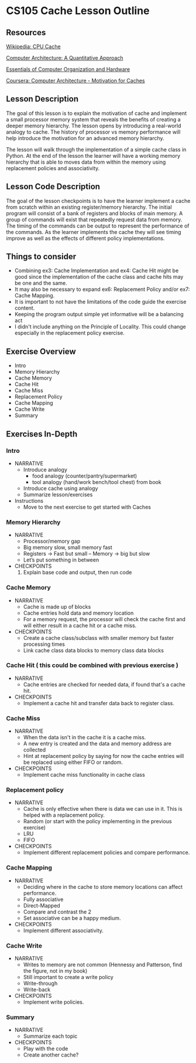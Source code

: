 # CS105 Cache Lesson Outline

## Resources
[Wikipedia: CPU Cache](https://en.wikipedia.org/wiki/CPU_cache)

[Computer Architecture: A Quantitative Approach](https://www.elsevier.com/books/computer-architecture/hennessy/978-0-12-383872-8)

[Essentials of Computer Organization and Hardware](https://www.oreilly.com/library/view/essentials-of-computer/9781284123043/)

[Coursera: Computer Architecture - Motivation for Caches](https://www.coursera.org/learn/comparch/lecture/5girw/motivation-for-caches)

## Lesson Description

The goal of this lesson is to explain the motivation of cache and implement a small processor memory system that reveals the benefits of creating a deeper memory hierarchy. The lesson opens by introducing a real-world analogy to cache. The history of processor vs memory performance will help introduce the motivation for an advanced memory hierarchy. 

The lesson will walk through the implementation of a simple cache class in Python. At the end of the lesson the learner will have a working memory hierarchy that is able to moves data from within the memory using replacement policies and associativity. 

## Lesson Code Description

The goal of the lesson checkpoints is to have the learner implement a cache from scratch within an existing register/memory hierarchy. The initial program will consist of a bank of registers and blocks of main memory. A group of commands will exist that repeatedly request data from memory. The timing of the commands can be output to represent the performance of the commands. As the learner implements the cache they will see timing improve as well as the effects of different policy implementations.

## Things to consider
- Combining ex3: Cache Implementation and ex4: Cache Hit might be good since the implementation of the cache class and cache hits may be one and the same.
- It may also be necessary to expand ex6: Replacement Policy and/or ex7: Cache Mapping.
- It is important to not have the limitations of the code guide the exercise content.
- Keeping the program output simple yet informative will be a balancing act
- I didn't include anything on the Principle of Locality. This could change especially in the replacement policy exercise.

## Exercise Overview

- Intro
- Memory Hierarchy
- Cache Memory
- Cache Hit
- Cache Miss
- Replacement Policy
- Cache Mapping
- Cache Write
- Summary

## Exercises In-Depth
### Intro
- NARRATIVE
  - Introduce analogy
    - food analogy (counter/pantry/supermarket)
    - tool analogy (hand/work bench/tool chest) from book
  - Introduce cache using analogy
  - Summarize lesson/exercises
- Instructions
  - Move to the next exercise to get started with Caches

### Memory Hierarchy
- NARRATIVE
  - Processor/memory gap
  - Big memory slow, small memory fast
  - Registers -> Fast but small – Memory -> big but slow
  - Let’s put something in between
- CHECKPOINTS
  1. Explain base code and output, then run code 

###	Cache Memory
- NARRATIVE
  - Cache is made up of blocks
  - Cache entries hold data and memory location
  - For a memory request, the processor will check the cache first and will either result in a cache hit or a cache miss. 
- CHECKPOINTS
  - Create a cache class/subclass with smaller memory but faster processing times
  - Link cache class data blocks to memory class data blocks

### Cache Hit ( this could be combined with previous exercise )
- NARRATIVE
  - Cache entries are checked for needed data, if found that's a cache hit.
- CHECKPOINTS
  - Implement a cache hit and transfer data back to register class.

### Cache Miss
- NARRATIVE
  - When the data isn't in the cache it is a cache miss.
  - A new entry is created and the data and memory address are collected
  - Hint at replacement policy by saying for now the cache entries will be replaced using either FIFO or random.
- CHECKPOINTS
  - Implement cache miss functionality in cache class

### Replacement policy
- NARRATIVE
  - Cache is only effective when there is data we can use in it. This is helped with a replacement policy.
  - Random (or start with the policy implementing in the previous exercise)
  - LRU
  - FIFO
- CHECKPOINTS
  - Implement different replacement policies and compare performance.

### Cache Mapping
- NARRATIVE
  - Deciding where in the cache to store memory locations can affect performance.
  - Fully associative
  - Direct-Mapped
  - Compare and contrast the 2 
  - Set associative can be a happy medium. 
- CHECKPOINTS
  - Implement different associativity.

### Cache Write
- NARRATIVE
  - Writes to memory are not common (Hennessy and Patterson, find the figure, not in my book)
  - Still important to create a write policy
  - Write-through
  - Write-back
- CHECKPOINTS
  - Implement write policies.

### Summary
- NARRATIVE
  - Summarize each topic
- CHECKPOINTS
  - Play with the code
  - Create another cache?